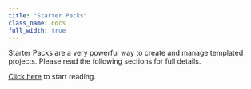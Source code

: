 ```yaml
---
title: "Starter Packs"
class_name: docs
full_width: true
---
```


Starter Packs are a very powerful way to create and manage templated projects. Please read the following sections for full details. 

[Click here](/docs/dashboard/packs/overview/) to start reading.
